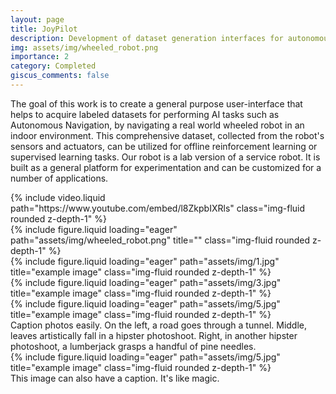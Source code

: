 ```yaml
---
layout: page
title: JoyPilot
description: Development of dataset generation interfaces for autonomous navigation of wheeled robots
img: assets/img/wheeled_robot.png
importance: 2
category: Completed
giscus_comments: false
---
```

The goal of this work is to create a general purpose user-interface that helps to acquire labeled datasets for
performing AI tasks such as Autonomous Navigation, by navigating a real world wheeled robot in an
indoor environment. This comprehensive dataset, collected from the robot's sensors and actuators, can be utilized for offline reinforcement learning or supervised learning tasks. 
Our robot is a lab version of a service robot. It is built as a general platform for
experimentation and can be customized for a number of applications.

<div class="row justify-content-sm-center">
    <div class="col-sm-12 mt-3 mt-md-0">
        {% include video.liquid path="https://www.youtube.com/embed/l8ZkpbIXRls" class="img-fluid rounded z-depth-1" %}
    </div>
</div>
<div class="row">
    <div class="col-sm-4 mt-3 mt-md-0">
        {% include figure.liquid loading="eager" path="assets/img/wheeled_robot.png" title="" class="img-fluid rounded z-depth-1" %}
    </div>
</div>


<div class="row">
    <div class="col-sm mt-3 mt-md-0">
        {% include figure.liquid loading="eager" path="assets/img/1.jpg" title="example image" class="img-fluid rounded z-depth-1" %}
    </div>
    <div class="col-sm mt-3 mt-md-0">
        {% include figure.liquid loading="eager" path="assets/img/3.jpg" title="example image" class="img-fluid rounded z-depth-1" %}
    </div>
    <div class="col-sm mt-3 mt-md-0">
        {% include figure.liquid loading="eager" path="assets/img/5.jpg" title="example image" class="img-fluid rounded z-depth-1" %}
    </div>
</div>
<div class="caption">
    Caption photos easily. On the left, a road goes through a tunnel. Middle, leaves artistically fall in a hipster photoshoot. Right, in another hipster photoshoot, a lumberjack grasps a handful of pine needles.
</div>
<div class="row">
    <div class="col-sm mt-3 mt-md-0">
        {% include figure.liquid loading="eager" path="assets/img/5.jpg" title="example image" class="img-fluid rounded z-depth-1" %}
    </div>
</div>
<div class="caption">
    This image can also have a caption. It's like magic.
</div>


